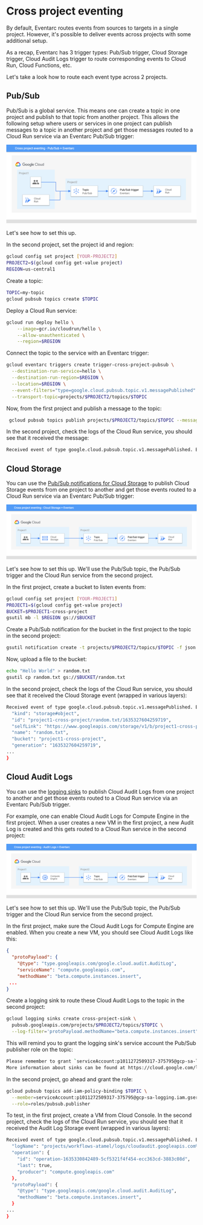 # Cross project eventing

By default, Eventarc routes events from sources to targets in a single project.
However, it's possible to deliver events across projects with some additional setup.

As a recap, Eventarc has 3 trigger types: Pub/Sub trigger, Cloud Storage
trigger, Cloud Audit Logs trigger to route corresponding events to Cloud Run, Cloud
Functions, etc.

Let's take a look how to route each event type across 2 projects.

## Pub/Sub

Pub/Sub is a global service. This means one can create a topic in one project
and publish to that topic from another project. This allows the following setup
where users or services in one project can publish messages to a topic in
another project and get those messages routed to a Cloud Run service via an
Eventarc Pub/Sub trigger:

![Cross project eventing - Pub/Sub](pubsub.png)

Let's see how to set this up.

In the second project, set the project id and region:

```sh
gcloud config set project [YOUR-PROJECT2]
PROJECT2=$(gcloud config get-value project)
REGION=us-central1
```

Create a topic:

```sh
TOPIC=my-topic
gcloud pubsub topics create $TOPIC
```

Deploy a Cloud Run service:

```sh
gcloud run deploy hello \
    --image=gcr.io/cloudrun/hello \
    --allow-unauthenticated \
    --region=$REGION
```

Connect the topic to the service with an Eventarc trigger:

```sh
gcloud eventarc triggers create trigger-cross-project-pubsub \
  --destination-run-service=hello \
  --destination-run-region=$REGION \
  --location=$REGION \
  --event-filters="type=google.cloud.pubsub.topic.v1.messagePublished" \
  --transport-topic=projects/$PROJECT2/topics/$TOPIC
```

Now, from the first project and publish a message to the topic:

```sh
 gcloud pubsub topics publish projects/$PROJECT2/topics/$TOPIC --message="hello"
```

In the second project, check the logs of the Cloud Run service, you should see that it received the message:

```sh
Received event of type google.cloud.pubsub.topic.v1.messagePublished. Event data: hello
```

## Cloud Storage

You can use the [Pub/Sub notifications for Cloud
Storage](https://cloud.google.com/storage/docs/pubsub-notifications) to publish
Cloud Storage events from one project to another and get those events routed to
a Cloud Run service via an Eventarc Pub/Sub trigger:

![Cross project eventing - Cloud Storage](storage.png)

Let's see how to set this up. We'll use the Pub/Sub topic, the Pub/Sub trigger
and the Cloud Run service from the second project.

In the first project, create a bucket to listen events from:

```sh
gcloud config set project [YOUR-PROJECT1]
PROJECT1=$(gcloud config get-value project)
BUCKET=$PROJECT1-cross-project
gsutil mb -l $REGION gs://$BUCKET
```

Create a Pub/Sub notification for the bucket in the first project to the topic in the second project:

```sh
gsutil notification create -t projects/$PROJECT2/topics/$TOPIC -f json gs://$BUCKET
```

Now, upload a file to the bucket:

```sh
echo "Hello World" > random.txt
gsutil cp random.txt gs://$BUCKET/random.txt
```

In the second project, check the logs of the Cloud Run service, you should see
that it received the Cloud Storage event (wrapped in various layers):

```sh
Received event of type google.cloud.pubsub.topic.v1.messagePublished. Event data: {
  "kind": "storage#object",
  "id": "project1-cross-project/random.txt/1635327604259719",
  "selfLink": "https://www.googleapis.com/storage/v1/b/project1-cross-project/o/random.txt",
  "name": "random.txt",
  "bucket": "project1-cross-project",
  "generation": "1635327604259719",
...
}
```

## Cloud Audit Logs

You can use the [logging sinks](https://cloud.google.com/logging/docs/export/configure_export_v2) to publish
Cloud Audit Logs from one project to another and get those events routed to
a Cloud Run service via an Eventarc Pub/Sub trigger.

For example, one can enable Cloud Audit Logs for Compute Engine in the first project.
When a user creates a new VM in the first project, a new Audit Log is created
and this gets routed to a Cloud Run service in the second project:

![Cross project eventing - Cloud Audit Logs](auditlogs.png)

Let's see how to set this up. We'll use the Pub/Sub topic, the Pub/Sub trigger
and the Cloud Run service from the second project.

In the first project, make sure the Cloud Audit Logs for Compute Engine are enabled.
When you create a new VM, you should see Cloud Audit Logs like this:

```json
{
  "protoPayload": {
    "@type": "type.googleapis.com/google.cloud.audit.AuditLog",
    "serviceName": "compute.googleapis.com",
    "methodName": "beta.compute.instances.insert",
 ...
}
```

Create a logging sink to route these Cloud Audit Logs to the topic in the second
project:

```sh
gcloud logging sinks create cross-project-sink \
  pubsub.googleapis.com/projects/$PROJECT2/topics/$TOPIC \
  --log-filter='protoPayload.methodName="beta.compute.instances.insert"'
```

This will remind you to grant the logging sink's service account the Pub/Sub
publisher role on the topic:

```sh
Please remember to grant `serviceAccount:p1011272509317-375795@gcp-sa-logging.iam.gserviceaccount.com` the Pub/Sub Publisher role on the topic.
More information about sinks can be found at https://cloud.google.com/logging/docs/export/configure_export
```

In the second project, go ahead and grant the role:

```sh
gcloud pubsub topics add-iam-policy-binding $TOPIC \
  --member=serviceAccount:p1011272509317-375795@gcp-sa-logging.iam.gserviceaccount.com \
  --role=roles/pubsub.publisher
```

To test, in the first project, create a VM from Cloud Console. In the second
project, check the logs of the Cloud Run service, you should see that it
received the Audit Log Storage event (wrapped in various layers):

```sh
Received event of type google.cloud.pubsub.topic.v1.messagePublished. Eventdata: {
  "logName": "projects/workflows-atamel/logs/cloudaudit.googleapis.com%2Factivity",
  "operation": {
    "id": "operation-1635330842489-5cf5321f4f454-ecc363cd-3883c08d",
    "last": true,
    "producer": "compute.googleapis.com"
  },
  "protoPayload": {
    "@type": "type.googleapis.com/google.cloud.audit.AuditLog",
    "methodName": "beta.compute.instances.insert",
  }
...
}
```
